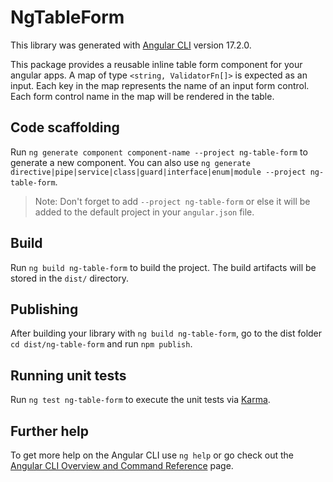# NgTableForm

This library was generated with [Angular CLI](https://github.com/angular/angular-cli) version 17.2.0.

This package provides a reusable inline table form component for your angular apps. A map of type `<string, ValidatorFn[]>` is expected as an input. Each key in the map represents the name of an input form control. Each form control name in the map will be rendered in the table.

## Code scaffolding

Run `ng generate component component-name --project ng-table-form` to generate a new component. You can also use `ng generate directive|pipe|service|class|guard|interface|enum|module --project ng-table-form`.
> Note: Don't forget to add `--project ng-table-form` or else it will be added to the default project in your `angular.json` file. 

## Build

Run `ng build ng-table-form` to build the project. The build artifacts will be stored in the `dist/` directory.

## Publishing

After building your library with `ng build ng-table-form`, go to the dist folder `cd dist/ng-table-form` and run `npm publish`.

## Running unit tests

Run `ng test ng-table-form` to execute the unit tests via [Karma](https://karma-runner.github.io).

## Further help

To get more help on the Angular CLI use `ng help` or go check out the [Angular CLI Overview and Command Reference](https://angular.io/cli) page.
